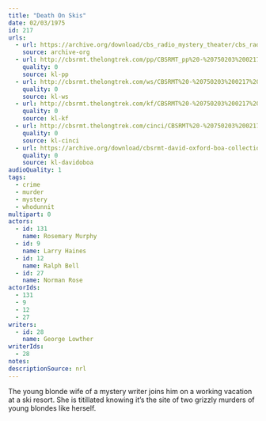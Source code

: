 ```yaml
---
title: "Death On Skis"
date: 02/03/1975
id: 217
urls: 
  - url: https://archive.org/download/cbs_radio_mystery_theater/cbs_radio_mystery_theater-0201-0250.zip/cbs_radio_mystery_theater-0201-0250%2Fcbsrmt_0217_death_on_skis.mp3
    source: archive-org
  - url: http://cbsrmt.thelongtrek.com/pp/CBSRMT_pp%20-%20750203%200217%20Death%20on%20Skis.mp3
    quality: 0
    source: kl-pp
  - url: http://cbsrmt.thelongtrek.com/ws/CBSRMT%20-%20750203%200217%20Death%20On%20Skis_ws.mp3
    quality: 0
    source: kl-ws
  - url: http://cbsrmt.thelongtrek.com/kf/CBSRMT%20-%20750203%200217%20Death%20On%20Skis_kf.mp3
    quality: 0
    source: kl-kf
  - url: http://cbsrmt.thelongtrek.com/cinci/CBSRMT%20-%20750203%200217%20Death%20On%20Skis%20(rr%20800718)_cinci.mp3
    quality: 0
    source: kl-cinci
  - url: https://archive.org/download/cbsrmt-david-oxford-boa-collection/CBSRMT-750203-0217-Death-On-Skis-(64-44)_kf-{BoA}.mp3
    quality: 0
    source: kl-davidoboa
audioQuality: 1
tags: 
  - crime
  - murder
  - mystery
  - whodunnit
multipart: 0
actors:  
  - id: 131
    name: Rosemary Murphy  
  - id: 9
    name: Larry Haines  
  - id: 12
    name: Ralph Bell  
  - id: 27
    name: Norman Rose
actorIds:  
  - 131  
  - 9  
  - 12  
  - 27
writers:  
  - id: 28
    name: George Lowther
writerIds:  
  - 28
notes: 
descriptionSource: nrl
---
```

The young blonde wife of a mystery writer joins him on a working vacation at a ski resort. She is titillated knowing it’s the site of two grizzly murders of young blondes like herself.